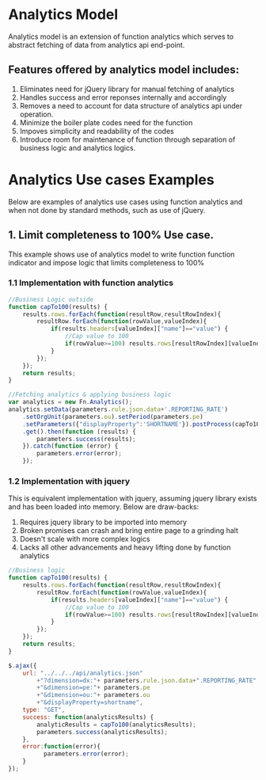 # Analytics Model

Analytics model is an extension of function analytics which serves to abstract fetching of data from analytics api end-point.

## Features offered by analytics model includes:

1. Eliminates need for jQuery library for manual fetching of analytics
2. Handles success and error reponses internally and accordingly
3. Removes a need to account for data structure of analytics api under operation.
4. Minimize the boiler plate codes need for the function
5. Impoves simplicity and readability of the codes
6. Introduce room for maintenance of function through separation of business logic and analytics logics.

# Analytics Use cases Examples

Below are examples of analytics use cases using function analytics and when not done by standard methods, such as use of jQuery.

## 1. Limit completeness to 100% Use case.

This example shows use of analytics model to write function function indicator and impose logic that limits completeness to 100%

### 1.1 Implementation with function analytics
```javascript
//Business Logic outside
function capTo100(results) {
    results.rows.forEach(function(resultRow,resultRowIndex){
        resultRow.forEach(function(rowValue,valueIndex){
            if(results.headers[valueIndex]["name"]=="value") {
                //Cap value to 100
                if(rowValue>=100) results.rows[resultRowIndex][valueIndex]=100;
            }
        });
    });
    return results;
}

//Fetching analytics & applying business logic
var analytics = new Fn.Analytics();
analytics.setData(parameters.rule.json.data+'.REPORTING_RATE')
    .setOrgUnit(parameters.ou).setPeriod(parameters.pe)
    .setParameters({"displayProperty":'SHORTNAME'}).postProcess(capTo100)
    .get().then(function (results) {
        parameters.success(results);
    }).catch(function (error) {
        parameters.error(error);
    });
```

### 1.2 Implementation with jquery

This is equivalent implementation with jquery, assuming jquery library exists and has been loaded into memory.
Below are draw-backs:

1. Requires jquery library to be imported into memory
2. Broken promises can crash and bring entire page to a grinding halt
3. Doesn't scale with more complex logics
4. Lacks all other advancements and heavy lifting done by function analytics

```javascript
//Business logic
function capTo100(results) {
    results.rows.forEach(function(resultRow,resultRowIndex){
        resultRow.forEach(function(rowValue,valueIndex){
            if(results.headers[valueIndex]["name"]=="value") {
                //Cap value to 100
                if(rowValue>=100) results.rows[resultRowIndex][valueIndex]=100;
            }
        });
    });
    return results;
}

$.ajax({
    url: "../../../api/analytics.json"
        +"?dimension=dx:"+ parameters.rule.json.data+".REPORTING_RATE"
        +"&dimension=pe:"+ parameters.pe 
        +"&dimension=ou:"+ parameters.ou
        +"&displayProperty=shortname",
	type: "GET",
	success: function(analyticsResults) {
        analyticResults = capTo100(analyticsResults);
		parameters.success(analyticsResults);
	},
	error:function(error){
		  parameters.error(error);
	}
});
```